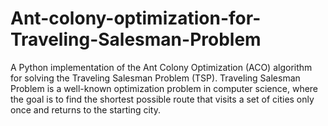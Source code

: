 # Ant-colony-optimization-for-Traveling-Salesman-Problem
A Python implementation of the Ant Colony Optimization (ACO) algorithm for solving the Traveling Salesman Problem (TSP). Traveling Salesman Problem is a well-known optimization problem in computer science, where the goal is to find the shortest possible route that visits a set of cities only once and returns to the starting city. 
